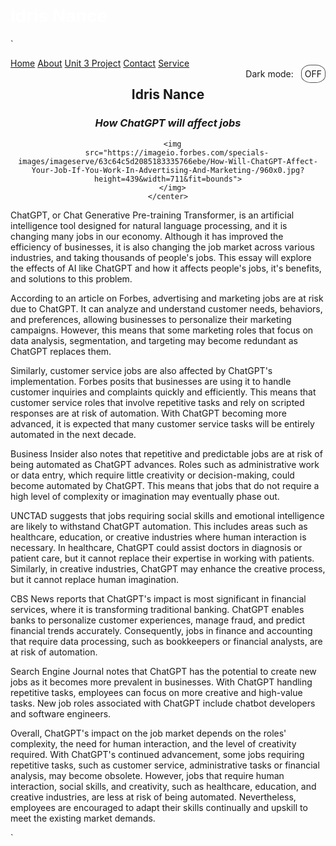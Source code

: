 # Idris Nance

`<!DOCTYPE html>
<html style="font-family: sans-serif" lang="en">

<head>
  <meta charset="UTF-8">
  <meta name="viewport" content="width=device-width, initial-scale=1.0">
  <title>Unit 3 Project First Draft</title>

  <script> src = "https://cdnjs.cloudflare.com/ajax/libs/jquery/3.4.0/jquery.min.js" >
  </script>

  <style>
    body {
      padding: 10% 3% 10% 3%;
      text-align: left;
    }

    img {
      height: 200px;
      width: 300px;
    }

    h1 {
      color: #ffffff;
    }

    .mode {
      float: right;
    }

    .change {
      cursor: pointer;
      border: 1px solid #555;
      border-radius: 40%;
      width: 20px;
      text-align: center;
      padding: 5px;
      margin-left: 8px;
    }

    .dark {
      background-color: #222;
      color: #e6e6e6;
    }
  </style>
</head>

<body>
  <nav>
    <a href="./home.html">Home</a>
    <a href="./about.html">About</a>
    <a href="./index.html">Unit 3 Project</a>
    <a href="./contact.html">Contact</a>
    <a href="./service.html">Service</a>
  </nav>
  <div class="mode">
    Dark mode:
    <span class="change">OFF</span>
  </div>
  <!-- https://Idris-Nance.idrisnance1.repl.co -->
  <div>
    <center>
      <h2>Idris Nance</h2>
      <p>
      <h3><i>How ChatGPT will affect jobs</i></h3>
      </p>

      <img
        src="https://imageio.forbes.com/specials-images/imageserve/63c64c5d2085183335766ebe/How-Will-ChatGPT-Affect-Your-Job-If-You-Work-In-Advertising-And-Marketing-/960x0.jpg?height=439&width=711&fit=bounds">
      </img>
    </center>
  </div>
  <p>ChatGPT, or Chat Generative Pre-training Transformer, is an artificial intelligence tool designed for natural
    language processing, and it is changing many jobs in our economy. Although it has improved the
    efficiency of businesses, it is also changing the job market across various industries, and taking thousands of
    people's jobs. This essay will explore the effects of AI like ChatGPT and how it affects people's jobs, it's
    benefits, and solutions to this problem. </p>

  <p>According to an article on Forbes, advertising and marketing jobs are at risk due to ChatGPT. It can analyze
    and understand customer needs, behaviors, and preferences, allowing businesses to personalize their marketing
    campaigns. However, this means that some marketing roles that focus on data analysis, segmentation, and targeting
    may become redundant as ChatGPT replaces them.</p>

  <p>Similarly, customer service jobs are also affected by ChatGPT's implementation. Forbes posits that businesses are
    using it to handle customer inquiries and complaints quickly and efficiently. This means that customer service
    roles that involve repetitive tasks and rely on scripted responses are at risk of automation. With ChatGPT
    becoming more advanced, it is expected that many customer service tasks will be entirely automated in the next
    decade.</p>

  <p>Business Insider also notes that repetitive and predictable jobs are at risk of being automated as ChatGPT
    advances. Roles such as administrative work or data entry, which require little creativity or decision-making,
    could become automated by ChatGPT. This means that jobs that do not require a high level of complexity or
    imagination may eventually phase out.</p>

  <p>UNCTAD suggests that jobs requiring social skills and emotional intelligence are likely to withstand ChatGPT
    automation. This includes areas such as healthcare, education, or creative industries where human interaction is
    necessary. In healthcare, ChatGPT could assist doctors in diagnosis or patient care, but it cannot replace their
    expertise in working with patients. Similarly, in creative industries, ChatGPT may enhance the creative process,
    but it cannot replace human imagination.</p>

  <p>CBS News reports that ChatGPT's impact is most significant in financial services, where it is transforming
    traditional banking. ChatGPT enables banks to personalize customer experiences, manage fraud, and predict
    financial trends accurately. Consequently, jobs in finance and accounting that require data processing, such as
    bookkeepers or financial analysts, are at risk of automation.</p>

  <p>Search Engine Journal notes that ChatGPT has the potential to create new jobs as it becomes more prevalent in
    businesses. With ChatGPT handling repetitive tasks, employees can focus on more creative and high-value tasks. New
    job roles associated with ChatGPT include chatbot developers and software engineers.</p>

  <p></p>

  <p>Overall, ChatGPT's impact on the job market depends on the roles' complexity, the need for human interaction, and
    the level of creativity required. With ChatGPT's continued advancement, some jobs requiring repetitive tasks, such
    as customer service, administrative tasks or financial analysis, may become obsolete. However, jobs that require
    human interaction, social skills, and creativity, such as healthcare, education, and creative industries, are less
    at risk of being automated. Nevertheless, employees are encouraged to adapt their skills continually and upskill
    to meet the existing market demands.</p>

  <!--<img src="https://media.geeksforgeeks.org/wp-content/uploads/20200122115631/GeeksforGeeks210.png">-->

  </div>

  <script>
      $(".change").on("click", function () {
        if ($("body").hasClass("dark")) {
          $("body").removeClass("dark");
          $(".change").text("OFF");
        } else {
          $("body").addClass("dark");
          $(".change").text("ON");
        }
      });
  </script>
</body>

</html>`

